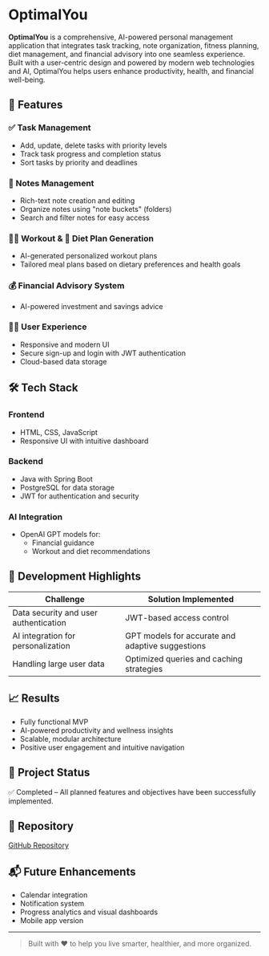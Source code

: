 # OptimalYou

**OptimalYou** is a comprehensive, AI-powered personal management application that integrates task tracking, note organization, fitness planning, diet management, and financial advisory into one seamless experience. Built with a user-centric design and powered by modern web technologies and AI, OptimalYou helps users enhance productivity, health, and financial well-being.

## 🚀 Features

### ✅ Task Management
- Add, update, delete tasks with priority levels
- Track task progress and completion status
- Sort tasks by priority and deadlines

### 📝 Notes Management
- Rich-text note creation and editing
- Organize notes using "note buckets" (folders)
- Search and filter notes for easy access

### 🏋️‍♀️ Workout & 🥗 Diet Plan Generation
- AI-generated personalized workout plans
- Tailored meal plans based on dietary preferences and health goals

### 💰 Financial Advisory System
- AI-powered investment and savings advice

### 🧑‍💻 User Experience
- Responsive and modern UI
- Secure sign-up and login with JWT authentication
- Cloud-based data storage

## 🛠 Tech Stack

### Frontend
- HTML, CSS, JavaScript
- Responsive UI with intuitive dashboard

### Backend
- Java with Spring Boot
- PostgreSQL for data storage
- JWT for authentication and security

### AI Integration
- OpenAI GPT models for:
  - Financial guidance
  - Workout and diet recommendations

## 🧪 Development Highlights

| Challenge                              | Solution Implemented                              |
|----------------------------------------|---------------------------------------------------|
| Data security and user authentication | JWT-based access control                           |
| AI integration for personalization     | GPT models for accurate and adaptive suggestions  |
| Handling large user data               | Optimized queries and caching strategies          |

## 📈 Results
- Fully functional MVP
- AI-powered productivity and wellness insights
- Scalable, modular architecture
- Positive user engagement and intuitive navigation

## 📌 Project Status
✅ Completed – All planned features and objectives have been successfully implemented.

## 📎 Repository
[GitHub Repository](https://github.com/OmNaidu123/OptimalYou)

## 📬 Future Enhancements
- Calendar integration
- Notification system
- Progress analytics and visual dashboards
- Mobile app version

---

> Built with ❤️ to help you live smarter, healthier, and more organized.
